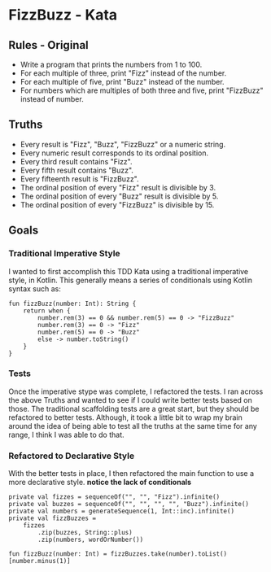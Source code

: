 # FizzBuzz - Kata

## Rules - Original
* Write a program that prints the numbers from 1 to 100.
* For each multiple of three, print "Fizz" instead of the number.
* For each multiple of five, print "Buzz" instead of the number.
* For numbers which are multiples of both three and five, print "FizzBuzz" instead of number.


## Truths
* Every result is "Fizz", "Buzz", "FizzBuzz" or a numeric string.
* Every numeric result corresponds to its ordinal position.
* Every third result contains "Fizz".
* Every fifth result contains "Buzz".
* Every fifteenth result is "FizzBuzz".
* The ordinal position of every "Fizz" result is divisible by 3.
* The ordinal position of every "Buzz" result is divisible by 5.
* The ordinal position of every "FizzBuzz" is divisible by 15.


## Goals
### Traditional Imperative Style
I wanted to first accomplish this TDD Kata using a traditional imperative style, in Kotlin. 
This generally means a series of conditionals using Kotlin syntax such as:
```
fun fizzBuzz(number: Int): String {
    return when {
        number.rem(3) == 0 && number.rem(5) == 0 -> "FizzBuzz"	        
        number.rem(3) == 0 -> "Fizz"
        number.rem(5) == 0 -> "Buzz"
        else -> number.toString()
    }
}
```

### Tests
Once the imperative stype was complete, I refactored the tests.  I ran across the above Truths and wanted to see if I could write better tests based on those.
The traditional scaffolding tests are a great start, but they should be refactored to better tests. Although, it took a little bit to wrap my brain around the idea of being able to test all the truths at the same time for any range, I think I was able to do that.

### Refactored to Declarative Style
With the better tests in place, I then refactored the main function to use a more declarative style. **notice the lack of conditionals**
```
private val fizzes = sequenceOf("", "", "Fizz").infinite()
private val buzzes = sequenceOf("", "", "", "", "Buzz").infinite()
private val numbers = generateSequence(1, Int::inc).infinite()
private val fizzBuzzes =
    fizzes
        .zip(buzzes, String::plus)
        .zip(numbers, wordOrNumber())

fun fizzBuzz(number: Int) = fizzBuzzes.take(number).toList()[number.minus(1)]
```
